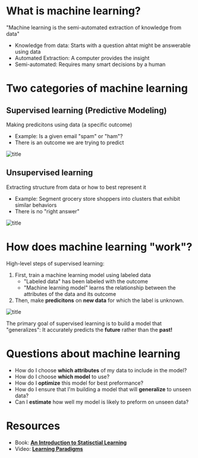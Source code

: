 # What is machine learning?

"Machine learning is the semi-automated extraction of knowledge from data"


* Knowledge from data: Starts with a question ahtat might be answerable using data
* Automated Extraction: A computer provides the insight
* Semi-automated: Requires many smart decisions by a human


# Two categories of machine learning

## Supervised learning (Predictive Modeling)

Making predicitons using data (a specific outcome)

* Example: Is a given email "spam" or "ham"?
* There is an outcome we are trying to predict 

![title](images/01_spam_filter.png)

## Unsupervised learning

Extracting structure from data or how to best represent it

* Example: Segment grocery store shoppers into clusters that exhibit similar behaviors
* There is no "right answer"

![title](images/01_clustering.png)

# How does machine learning "work"?

High-level steps of supervised learning:

1. First, train a machine learning model using labeled data
    * "Labeled data" has been labeled with the outcome
    * "Machine learning model" learns the relationship between the attributes of the data and its outcome
2. Then, make **predicitons** on **new data** for which the label is unknown.

![title](images/01_supervised_learning.png)

The primary goal of supervised learning is to build a model that "generalizes": It accurately predicts the **future** rather than the **past!**

# Questions about machine learning

* How do I choose **which attributes** of my data to include in the model?
* How do I choose **which model** to use?
* How do I **optimize** this model for best preformance?
* How do I ensure that I'm building a model that will **generalize** to unseen data?
* Can I **estimate** how well my model is likely to preform on unseen data?

# Resources

* Book: __[An Introduction to Statisctial Learning](http://www-bcf.usc.edu/~gareth/ISL/)__
* Video: __[Learning Paradigms](http://work.caltech.edu/library/014.html)__